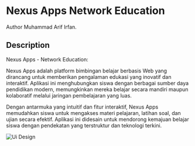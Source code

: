 # Nexus Apps Network Education

Author Muhammad Arif Irfan.

## Description

Nexus Apps - Network Education:

Nexus Apps adalah platform bimbingan belajar berbasis Web yang dirancang untuk memberikan pengalaman edukasi yang inovatif dan interaktif. Aplikasi ini menghubungkan siswa dengan berbagai sumber daya pendidikan modern, memungkinkan mereka belajar secara mandiri maupun kolaboratif melalui jaringan pembelajaran yang luas.

Dengan antarmuka yang intuitif dan fitur interaktif, Nexus Apps memudahkan siswa untuk mengakses materi pelajaran, latihan soal, dan ujian secara efektif. Aplikasi ini didesain untuk mendorong kemajuan belajar siswa dengan pendekatan yang terstruktur dan teknologi terkini.


![Ui Design](https://drive.google.com/uc?export=view&id=1rcPVMifVU0lQV-HOmaEAAQZzJRqiDjMR)

